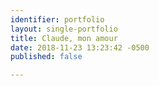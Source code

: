 ```yaml
---
identifier: portfolio
layout: single-portfolio
title: Claude, mon amour
date: 2018-11-23 13:23:42 -0500
published: false

---
```

